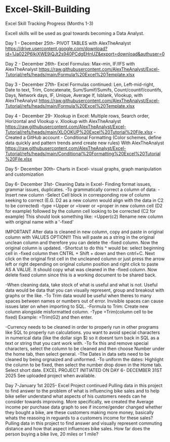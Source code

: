 # Excel-Skill-Building

Excel Skill Tracking Progress (Months 1-3)

Excell skills will be used as goal towards becoming a Data Analyst.

Day 1 - December 25th- PIVOT TABLES with AlexTheAnalyst https://drive.usercontent.google.com/download?id=1Ja022P6lkiXWE9iQJt2s940PCdgEHnUZ&export=download&authuser=0

Day 2 - December 26th- Excel Formulas: Max-min, IF/IFS with AlexTheAnalyst https://raw.githubusercontent.com/AlexTheAnalyst/Excel-Tutorial/refs/heads/main/Formula%20Excel%20Template.xlsx

Day 3 - December 27th- Excel Formulas continued: Len, Left-mid-right, Date to text, Trim, Concatenate, Sum/Sumif/Sumifs, Count/countif/countifs, Days, Network days, IF, Unique, Average If, Isblank, Vlookup, with AlexTheAnalyst 
https://raw.githubusercontent.com/AlexTheAnalyst/Excel-Tutorial/refs/heads/main/Formula%20Excel%20Template.xlsx

Day 4 - December 29- Xlookup in Excel: Multiple rows, Search order, Horizontal and Vlookup v. Xlookup with AlexTheAnalyst https://raw.githubusercontent.com/AlexTheAnalyst/Excel-Tutorial/refs/heads/main/XLOOKUP%20Excel%20Tutorial%20File.xlsx
      - Created a GitHub account
      - Conditional Formatting (Color schemes, define data quickly and pattern trends annd create new rules) With AlexTheAnalyst https://raw.githubusercontent.com/AlexTheAnalyst/Excel-Tutorial/refs/heads/main/Conditional%20Formatting%20Excel%20Tutorial%20File.xlsx
      
Day 5- December 30th- Charts in Excel- visual graphs, graph manipulation and customization

Day 6- December 31st- Cleaning Data in Excel- Finding format issues, grammar issues, duplicates.
      -To grammatically correct a column of data:
            -Insert new column
            -Select Cell block in corresponding row of column seeking to correct (E.G. D2 as a new column would align with the data in C2 to be corrected)
            -type =Upper or =lower or =proper in new column cell (D2 for example) followed by the column cell looking to be corrected (C2 for example)
            This should look something like: =Upper(c2) 
            Rename new column with original name with a '-fixed'
            
IMPORTANT
            After data is cleaned in new column, copy and paste in original column with VALUES OPTION!!! This will paste as a string in the original unclean column and therefore you can delete the -fixed column. Now the original column is updated. 
                  -Shortcut to do this ^ would be: select beginning cell in -fixed column then CNTRL + Shift + down and then cntrl+C. Next click on the original first cell in the uncleaned column or just press the arrow left or right depending on original column                            position and right click to paste AS A VALUE. It should copy what was cleaned in the -fixed column. Now delete fixed column since this is a working document to be shared back. 
                  
-When cleaning data, take stock of what is useful and what is not. Useful data would be data that you can visually represent, group and breakout with graphs or the like.
-To Trim data would be useful when theres to many spaces between names or numbers out of error. Invisible spaces can cause issues later on when importing to SQL. 
            -Formula to Trim: Create new column alongside misformatted column.
            -Type =Trim(column cell to be fixed)
                  Example: =Trim(G2) and then enter.
                  
-Currency needs to be cleaned in order to properly run in other programs like SQL to properly run calculations. you want to avoid special characters in numerical data (like the dollar sign $) so it doesnt turn back in SQL as a text or string that you cant work            with. 
      -To fix this and remove special characters, select the column to be cleaned and then choose Number under the home tab, then select general. 
-The Dates in data sets need to be cleaned by being orgnaized and uniformed.
      -To uniform the dates: Highlight the column to be fixed, then select the number drop down in the Home tab. Select short date.
EXCEL PROJECT INITIATED ON DAY 6- DECEMBER 31ST 2025
See uploaded project when available. 

Day 7-January 1st 2025- Excel Project continued
Pulling data in this project to find answer to the problem of what is influencing bike sales and to help bike seller understand what aspects of his customers needs can he consider towards improving. More specifically, we created the Average income per purchase data graph to see if income/gender changed whether they bought a bike, are these customers making more money, basically whats the reasoing in reguards to a customers income for these sales? 
Pulling data in this project to find answer and visually represent commuting distance and how that aspect influences bike sales. How far does the person buying a bike live, 20 miles or 1 mile? 
            
      
